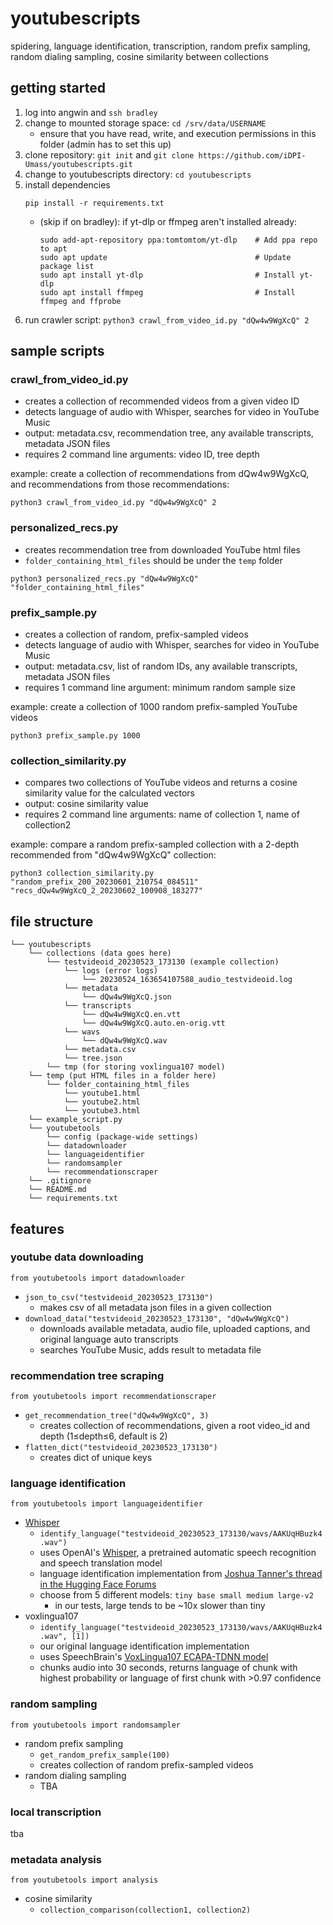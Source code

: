 # youtubescripts

spidering, language identification, transcription, random prefix sampling, random dialing sampling, cosine similarity between collections

## getting started
1. log into angwin and `ssh bradley`
2. change to mounted storage space: `cd /srv/data/USERNAME`
   *  ensure that you have read, write, and execution permissions in this folder (admin has to set this up)
4. clone repository: `git init` and `git clone https://github.com/iDPI-Umass/youtubescripts.git`
5. change to youtubescripts directory: `cd youtubescripts`
6. install dependencies
   ```
   pip install -r requirements.txt
   ```
   *  (skip if on bradley): if yt-dlp or ffmpeg aren't installed already: 
      ```
      sudo add-apt-repository ppa:tomtomtom/yt-dlp    # Add ppa repo to apt
      sudo apt update                                 # Update package list
      sudo apt install yt-dlp                         # Install yt-dlp
      sudo apt install ffmpeg                         # Install ffmpeg and ffprobe
      ```
6. run crawler script: `python3 crawl_from_video_id.py "dQw4w9WgXcQ" 2`

## sample scripts

### crawl_from_video_id.py
* creates a collection of recommended videos from a given video ID
* detects language of audio with Whisper, searches for video in YouTube Music
* output: metadata.csv, recommendation tree, any available transcripts, metadata JSON files
* requires 2 command line arguments: video ID, tree depth

example: create a collection of recommendations from dQw4w9WgXcQ, and recommendations from those recommendations: 

`python3 crawl_from_video_id.py "dQw4w9WgXcQ" 2`


### personalized_recs.py
* creates recommendation tree from downloaded YouTube html files
* `folder_containing_html_files` should be under the `temp` folder

`python3 personalized_recs.py "dQw4w9WgXcQ" "folder_containing_html_files"`

### prefix_sample.py
* creates a collection of random, prefix-sampled videos
* detects language of audio with Whisper, searches for video in YouTube Music
* output: metadata.csv, list of random IDs, any available transcripts, metadata JSON files
* requires 1 command line argument: minimum random sample size

example: create a collection of 1000 random prefix-sampled YouTube videos

`python3 prefix_sample.py 1000`


### collection_similarity.py
* compares two collections of YouTube videos and returns a cosine similarity value for the calculated vectors
* output: cosine similarity value
* requires 2 command line arguments: name of collection 1, name of collection2

example: compare a random prefix-sampled collection with a 2-depth recommended from "dQw4w9WgXcQ" collection:

`python3 collection_similarity.py "random_prefix_200_20230601_210754_084511" "recs_dQw4w9WgXcQ_2_20230602_100908_183277"`

## file structure
```
└── youtubescripts
    └── collections (data goes here)
        └── testvideoid_20230523_173130 (example collection)
            └── logs (error logs)
                └── 20230524_163654107588_audio_testvideoid.log
            └── metadata
                └── dQw4w9WgXcQ.json
            └── transcripts
                └── dQw4w9WgXcQ.en.vtt
                └── dQw4w9WgXcQ.auto.en-orig.vtt
            └── wavs
                └── dQw4w9WgXcQ.wav
            └── metadata.csv
            └── tree.json
        └── tmp (for storing voxlingua107 model)
    └── temp (put HTML files in a folder here)
        └── folder_containing_html_files
            └── youtube1.html
            └── youtube2.html
            └── youtube3.html
    └── example_script.py
    └── youtubetools
        └── config (package-wide settings)
        └── datadownloader
        └── languageidentifier
        └── randomsampler
        └── recommendationscraper
    └── .gitignore
    └── README.md
    └── requirements.txt
```


## features

### youtube data downloading
`from youtubetools import datadownloader`
* `json_to_csv("testvideoid_20230523_173130")`
  * makes csv of all metadata json files in a given collection
* `download_data("testvideoid_20230523_173130", "dQw4w9WgXcQ")`
  * downloads available metadata, audio file, uploaded captions, and original language auto transcripts
  * searches YouTube Music, adds result to metadata file

### recommendation tree scraping
`from youtubetools import recommendationscraper`
* `get_recommendation_tree("dQw4w9WgXcQ", 3)`
  * creates collection of recommendations, given a root video_id and depth (1≤depth≤6, default is 2)
* `flatten_dict("testvideoid_20230523_173130")`
  * creates dict of unique keys

### language identification
`from youtubetools import languageidentifier`
* [Whisper](youtubetools/languageidentifier/model_whisper.py)
  * `identify_language("testvideoid_20230523_173130/wavs/AAKUqHBuzk4.wav")`
  * uses OpenAI's [Whisper](https://huggingface.co/openai/whisper-large-v2), a pretrained automatic speech recognition and speech translation model
  * language identification implementation from [Joshua Tanner's thread in the Hugging Face Forums](https://discuss.huggingface.co/t/language-detection-with-whisper/26003)
  * choose from 5 different models: `tiny base small medium large-v2`
    * in our tests, large tends to be ~10x slower than tiny
* voxlingua107
  * `identify_language("testvideoid_20230523_173130/wavs/AAKUqHBuzk4.wav", [1])`
  * our original language identification implementation
  * uses SpeechBrain's [VoxLingua107 ECAPA-TDNN model](https://huggingface.co/speechbrain/lang-id-voxlingua107-ecapa)
  * chunks audio into 30 seconds, returns language of chunk with highest probability or language of first chunk with >0.97 confidence 

### random sampling
`from youtubetools import randomsampler`
* random prefix sampling
  * `get_random_prefix_sample(100)`
  * creates collection of random prefix-sampled videos
* random dialing sampling
  * TBA

### local transcription
tba

### metadata analysis
`from youtubetools import analysis`
* cosine similarity
  * `collection_comparison(collection1, collection2)`
